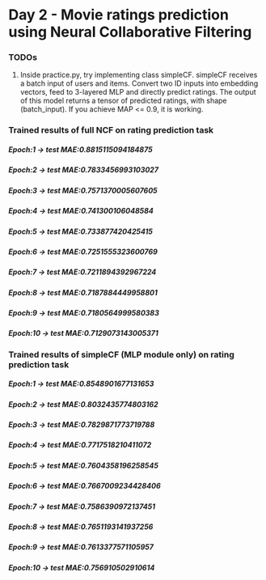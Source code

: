 # Day 2 - Movie ratings prediction using Neural Collaborative Filtering

### TODOs
1. Inside practice.py, try implementing class simpleCF. simpleCF receives a batch input of users and items. Convert two ID inputs into embedding vectors, feed to 3-layered MLP and directly predict ratings. The output of this model returns a tensor of predicted ratings, with shape (batch_input). If you achieve MAP <= 0.9, it is working.  


### Trained results of full NCF on rating prediction task
##### Epoch:1 -> test MAE:0.8815115094184875

##### Epoch:2 -> test MAE:0.7833456993103027

##### Epoch:3 -> test MAE:0.7571370005607605

##### Epoch:4 -> test MAE:0.741300106048584

##### Epoch:5 -> test MAE:0.733877420425415

##### Epoch:6 -> test MAE:0.7251555323600769

##### Epoch:7 -> test MAE:0.7211894392967224

##### Epoch:8 -> test MAE:0.7187884449958801

##### Epoch:9 -> test MAE:0.7180564999580383

##### Epoch:10 -> test MAE:0.7129073143005371


### Trained results of simpleCF (MLP module only) on rating prediction task
##### Epoch:1 -> test MAE:0.8548901677131653

##### Epoch:2 -> test MAE:0.8032435774803162

##### Epoch:3 -> test MAE:0.7829871773719788

##### Epoch:4 -> test MAE:0.7717518210411072

##### Epoch:5 -> test MAE:0.7604358196258545

##### Epoch:6 -> test MAE:0.7667009234428406

##### Epoch:7 -> test MAE:0.7586390972137451

##### Epoch:8 -> test MAE:0.7651193141937256

##### Epoch:9 -> test MAE:0.7613377571105957

##### Epoch:10 -> test MAE:0.756910502910614

